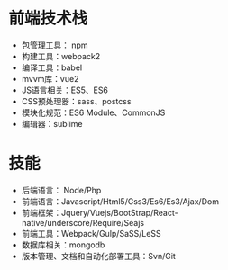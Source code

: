 # 前端技术栈

+ 包管理工具： npm
+ 构建工具：webpack2
+ 编译工具：babel
+ mvvm库：vue2
+ JS语言相关：ES5、ES6
+ CSS预处理器：sass、postcss
+ 模块化规范：ES6 Module、CommonJS
+ 编辑器：sublime


# 技能
+ 后端语言： Node/Php
+ 前端语言：Javascript/Html5/Css3/Es6/Es3/Ajax/Dom
+ 前端框架：Jquery/Vuejs/BootStrap/React-native/underscore/Require/Seajs
+ 前端工具：Webpack/Gulp/SaSS/LeSS
+ 数据库相关：mongodb
+ 版本管理、文档和自动化部署工具：Svn/Git
